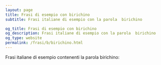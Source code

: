 ```yaml
---
layout: page
title: Frasi di esempio con birichino 
subtitle: Frasi italiane di esempio con la parola  birichino

og_title: Frasi di esempio con birichino 
og_description: Frasi italiane di esempio con la parola  birichino
og_type: website
permalink: /frasi/b/birichino.html
---
```


Frasi italiane di esempio contenenti la parola birichino:


